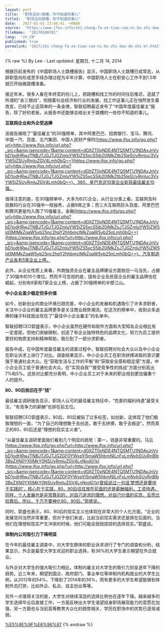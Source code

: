 ```yaml
---
layout: post
title:  "职场法则:跳槽，你不知道的事儿"
title2:  "职场法则跳槽，你不知道的事儿"
date:   2017-01-01 23:46:41  +0800
source:  "https://www.jfox.info/zhi-chang-fa-ze-tiao-cao-ni-bu-zhi-dao-de-shi-er.html"
fileName:  "20170100701"
lang:  "zh_CN"
published: true
permalink: "2017/zhi-chang-fa-ze-tiao-cao-ni-bu-zhi-dao-de-shi-er.html"
---
```

{% raw %}
By Lee - Last updated: 星期日, 十二月 14, 2014

根据日前发布的《中国职场人士跳槽报告》显示，中国职场人士跳槽已成常态，从辞职意向形成至手续办理过程为半年计算，中国职场人士在职安心工作不到1.5年就已开始做跳槽准备。

接近年末，很多人看在年终奖的份儿上，把跳槽和找工作的时间往后推迟，造就了所谓的”金三银四”，但随着社会经济和行业的发展，找工作这事儿正在悄然发生着改变，已经不止这简单的一条金律。智联招聘最近发布了“中国年度最佳雇主”报告，除了好的老板，从报告中还能够总结出关于跳槽的一些你不知道的事儿。

**互联网企业和外企受追捧**

该报告揭晓了”最佳雇主”的30强榜单，其中阿里巴巴、招商银行、宝马、腾讯、中国一汽、百度、北汽集团、中国人民财产保险[https://www.jfox.info/go.php?url=http://www.jfox.info/url.php?_src=&amp;isencode=1&amp;content=dGltZT0xNDE4NTQ5MTU1NDAxJnVybD1odHRwJTNBJTJGJTJGZmluYW5jZS5xcS5jb20lMkZtb25leSUyRmluc3VyYW5jZSUyRmluZGV4Lmh0bQ==](https://www.jfox.info/go.php?url=http://www.jfox.info/url.php?_src=&amp;isencode=1&amp;content=dGltZT0xNDE4NTQ5MTU1NDAxJnVybD1odHRwJTNBJTJGJTJGZmluYW5jZS5xcS5jb20lMkZtb25leSUyRmluc3VyYW5jZSUyRmluZGV4Lmh0bQ==)、360、星巴克这10家企业斩获最佳雇主10强。

值得注意的是，在30强榜单中，大多为B2C企业，从行业分类上看，互联网及科技数码行业在30强中一枝独秀，占据9席之多；而三大互联网巨头百度、阿里巴巴和腾讯更是均入围了10强雇主。金融[https://www.jfox.info/go.php?url=http://www.jfox.info/url.php?_src=&amp;isencode=1&amp;content=dGltZT0xNDE4NTQ5MTU1NDAxJnVybD1odHRwJTNBJTJGJTJGZmluYW5jZS5xcS5jb20lMkZsJTJGZmluYW5jZW5ld3MlMkZqaW5yb25nc2hpY2hhbmclMkZqaW5yb25nLmh0bQ==](https://www.jfox.info/go.php?url=http://www.jfox.info/url.php?_src=&amp;isencode=1&amp;content=dGltZT0xNDE4NTQ5MTU1NDAxJnVybD1odHRwJTNBJTJGJTJGZmluYW5jZS5xcS5jb20lMkZsJTJGZmluYW5jZW5ld3MlMkZqaW5yb25nc2hpY2hhbmclMkZqaW5yb25nLmh0bQ==)、汽车制造产业各有5家企业上榜。

此外，从企业性质上来看，外商独资企业在雇主品牌建设方面依旧一马当先，占据了30强中的10个席位。然而不可忽视的是，国有企业及民营企业的雇主品牌也在崛起，分别有8家和7家企业上榜，占据了30强榜单的半壁江山。

**中小企业虽少稳定但多价值**

如今，创新创业的商业环境日趋完善，中小企业的发展和机遇吸引了许多求职者，关注中小企业的雇主品牌更多是关注商业趋势潮流。在这次的榜单中，收到众多追捧的锤子科技就出现在了”最佳中小企业雇主”的名单中。

智联招聘CEO郭盛表示，中小企业虽然在硬件和软件方面和大型知名企业相比有一定差距，但他们突破限制，创造了有企业独特特色的品牌文化，努力为员工提供更好的物质支持和精神帮助，吸引到了一部分求职者。

报告中成，在中国年度最佳雇主的调查过程中，智联招聘对社会大众以及中小企业在职业诉求上进行了对比。调查结果显示，中小企业员工在职场拼搏进取的意识要强于普通社会大众。在“获取生活与工作的平衡”和“获取安全感和稳定感”方面，中小企业员工低于普通社会大众。在“实现自我”“接受竞争性的挑战”方面分别高出7%和5%。这些对比都充分表明，中小企业员工对于未来的职业规划更加偏重个人的提升。

**80、90后依旧在乎”钱”**

最佳雇主调研报告显示，职场人认可的最佳雇主特征中，“完善的福利待遇”最受关注，“有竞争力的薪酬”也排在前五位。

智联招聘CEO郭盛表示，80后、90后被贴了过多标签，如创新，这体现了他们极致理想的一面，“为了自己的理想敢于去创造，敢于去拼搏，敢于去叛逆”。然而真正的80、90后还是“理想的现实主义者”。

“从最佳雇主调研里面我们看到几个明显的趋势：第一，钱是非常重要的。马云[https://www.jfox.info/go.php?url=http://www.jfox.info/url.php?_src=&amp;isencode=1&amp;content=dGltZT0xNDE4NTQ5MTU1NDAyJnVybD1odHRwJTNBJTJGJTJGZGF0YWxpYi5maW5hbmNlLnFxLmNvbSUyRnBlb3BsZXN0YXIlMkY0NSUyRmluZGV4LnNodG1s](https://www.jfox.info/go.php?url=http://www.jfox.info/url.php?_src=&amp;isencode=1&amp;content=dGltZT0xNDE4NTQ5MTU1NDAyJnVybD1odHRwJTNBJTJGJTJGZGF0YWxpYi5maW5hbmNlLnFxLmNvbSUyRnBlb3BsZXN0YXIlMkY0NSUyRmluZGV4LnNodG1s)曾经说过一句话‘梦想还是要伴于实践的’，核心在于实践，80、90后往往放在前面的还是薪酬福利，工资待遇。同样，个人发展也是非常靠前的，对自己追求的理想，对自己价值的实现，反而比较靠后。所以，千万不要神化80、90后。”郭盛说。

同时，郭盛也表示，80、90后的现实主义也体现在非常大的个人化方面。“企业的发展空间当然非常重要，但对于他们来说，比起当前现实需求还是排在后面的。当他们在理想和现实产生冲突的时候，他们可能会扭扭捏捏的选择现实。”郭盛说。

**体制内公司吸引力下降明显**

在今年的最佳雇主调查中，对大学生群体的职业诉求进行了专门的调查和分析。结果显示，外企是最受大学生欢迎的职业选择，有36%的大学生表示期望在外企就业。

与外企对大学生的强大吸引力相比，体制内雇主对大学生的吸引力则呈逐年下降的趋势。近三年来，期望到国企、政府部门、事业单位等体制内机构就业的大学生比例，从2012年的54%，下降到了2014年的36%，而有更多的大学生希望能够到体制外去打拼，比如外企、私企、自主创业等等。

另外一点值得关注的是，大学生对继续深造的选择比例也在逐年下降。越来越多的学生选择毕业后直接工作，一方面反映出大学生渴望投身职场展现能力的意愿在加强，另一方面也与当前高等教育大众化的趋势相关，学历在职场中的优势已逐渐减弱。

[%E5%8E%9F%E6%96%87](https://www.jfox.info/go.php?url=http://www.jfox.info/url.php?_v=v4&amp;_src=&amp;isencode=1&amp;content=dGltZT0xNDE4NTQ5MTU1NDAyJnVybD1odHRwJTNBJTJGJTJGZmluYW5jZS5xcS5jb20lMkZhJTJGMjAxNDEyMTQlMkYwMTM2MTguaHRtJTNGcGd2X3JlZiUzRGFpbzIwMTIlMjZwdGxhbmclM0QyMDUy)
{% endraw %}
